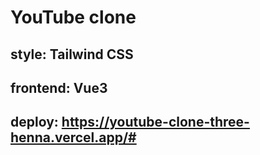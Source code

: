# YouTube clone

## style: Tailwind CSS

## frontend: Vue3

## deploy: https://youtube-clone-three-henna.vercel.app/#
